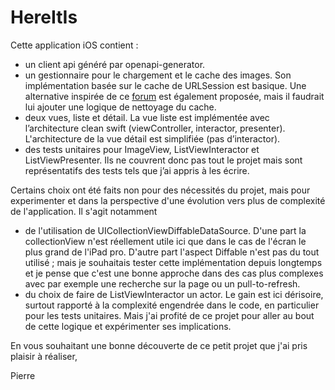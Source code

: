 # HereItIs

Cette application iOS contient :
- un client api généré par openapi-generator.
- un gestionnaire pour le chargement et le cache des images. Son implémentation basée sur le cache de URLSession est basique. Une alternative inspirée de ce [forum](https://developer.apple.com/forums/thread/682032) est également proposée, mais il faudrait lui ajouter une logique de nettoyage du cache.
- deux vues, liste et détail. La vue liste est implémentée avec l’architecture clean swift (viewController, interactor, presenter). L'architecture de la vue détail est simplifiée (pas d’interactor).
- des tests unitaires pour ImageView, ListViewInteractor et ListViewPresenter. Ils ne couvrent donc pas tout le projet mais sont représentatifs des tests tels que j’ai appris à les écrire.

Certains choix ont été faits non pour des nécessités du projet, mais pour experimenter et dans la perspective d'une évolution vers plus de complexité de l'application. Il s'agit notamment 
- de l'utilisation de UICollectionViewDiffableDataSource. D'une part la collectionView n'est réellement utile ici que dans le cas de l'écran le plus grand de l'iPad pro. D'autre part l'aspect Diffable n'est pas du tout utilisé ; mais je souhaitais tester cette implémentation depuis longtemps et je pense que c'est une bonne approche dans des cas plus complexes avec par exemple une recherche sur la page ou un pull-to-refresh. 
- du choix de faire de ListViewInteractor un actor. Le gain est ici dérisoire, surtout rapporté à la complexité engendrée dans le code, en particulier pour les tests unitaires. Mais j'ai profité de ce projet pour aller au bout de cette logique et expérimenter ses implications.

En vous souhaitant une bonne découverte de ce petit projet que j'ai pris plaisir à réaliser,

Pierre
